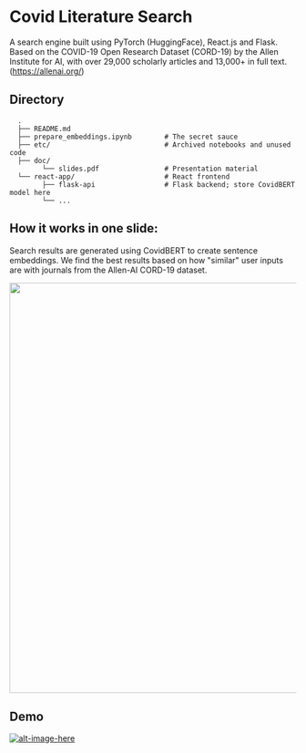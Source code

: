 # Covid Literature Search

A search engine built using PyTorch (HuggingFace), React.js and Flask. Based on the COVID-19 Open Research Dataset (CORD-19) by the Allen Institute for AI, with over 29,000 scholarly articles and 13,000+ in full text. (https://allenai.org/)

## Directory
      .
      ├── README.md
      ├── prepare_embeddings.ipynb        # The secret sauce
      ├── etc/                            # Archived notebooks and unused code
      ├── doc/
            └── slides.pdf                # Presentation material
      └── react-app/                      # React frontend
            ├── flask-api                 # Flask backend; store CovidBERT model here
            └── ...

## How it works in one slide:

Search results are generated using CovidBERT to create sentence embeddings. We find the best results based on how "similar" user inputs are with journals from the Allen-AI CORD-19 dataset.

<img src="./doc/slides_key_concepts.jpg" width="720px"/>

## Demo

[![alt-image-here](https://img.youtube.com/vi/m7WguDLQug4/1.jpg)](https://www.youtube.com/watch?v=m7WguDLQug4)